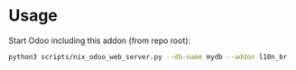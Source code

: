 # Usage

Start Odoo including this addon (from repo root):

```bash
python3 scripts/nix_odoo_web_server.py --db-name mydb --addon l10n_br
```
